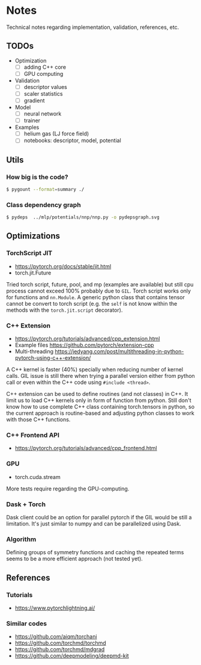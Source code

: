 # Notes
Technical notes regarding implementation, validation, references, etc.

## TODOs
- Optimization
  - [ ] adding C++ core
  - [ ] GPU computing 
- Validation
  - [ ] descriptor values
  - [ ] scaler statistics
  - [ ] gradient
- Model
  - [ ] neural network
  - [ ] trainer
- Examples
  - [ ] helium gas (LJ force field)
  - [ ] notebooks: descriptor, model, potential
<!-- 
- [ ] define a customized exception class that handles internal error messages and also python exceptions
- [ ] improve CFG design e.g. config file, defaults values, on-the-fly settings.
- [ ] optimize memory allocation of neighbor list atoms and avoiding redundant tensor creation (use torch.resizes)
- [ ] optimize neighbor list update for large number of atoms (not used for training but MD simulations)
- [ ] utilize torch multi-thread or distributed torch
- [ ] optimize code performance regarding python dynamic types (torch script, cython)
- [ ] parallelize descriptor calculations using vectorization or thread pool 
-->

## Utils
### How big is the code?
```bash
$ pygount --format=summary ./
```

### Class dependency graph
```bash
$ pydeps  ../mlp/potentials/nnp/nnp.py -o pydepsgraph.svg
```

## Optimizations
### TorchScript JIT 
- https://pytorch.org/docs/stable/jit.html 
- torch.jit.Future

Tried torch script, future, pool, and mp (examples are available) but still cpu process cannot exceed 100% probably due to `GIL`.
Torch script works only for functions and `nn.Module`. A generic python class that contains tensor cannot be convert to torch script (e.g. the `self` is not know within the methods with the `torch.jit.script` decorator). 

### C++ Extension 
- https://pytorch.org/tutorials/advanced/cpp_extension.html
- Example files https://github.com/pytorch/extension-cpp
- Multi-threading https://jedyang.com/post/multithreading-in-python-pytorch-using-c++-extension/

A C++ kernel is faster (40%) specially when reducing number of kernel calls.
GIL issue is still there when trying a parallel version either from python call or even within the C++ code using `#include <thread>`.

C++ extension can be used to define routines (and not classes) in C++. It limit us to load C++ kernels only in form of function from python. Still don't know how to use complete C++ class containing torch.tensors in python, so the current approach is routine-based and adjusting python classes to work with those C++ functions. 

### C++ Frontend API
- https://pytorch.org/tutorials/advanced/cpp_frontend.html

### GPU
- torch.cuda.stream

More tests require regarding the GPU-computing. 

### Dask + Torch
Dask client could be an option for parallel pytorch if the GIL would be still a limitation.
It's just similar to numpy and can be parallelized using Dask. 


### Algorithm
Defining groups of symmetry functions and caching the repeated terms seems to be a more efficient approach (not tested yet).

## References
### Tutorials
- https://www.pytorchlightning.ai/

### Similar codes
- https://github.com/aiqm/torchani
- https://github.com/torchmd/torchmd
- https://github.com/torchmd/mdgrad
- https://github.com/deepmodeling/deepmd-kit



